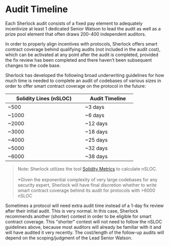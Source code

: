 # Audit Timeline

Each Sherlock audit consists of a fixed pay element to adequately incentivize at least 1 dedicated Senior Watson to lead the audit as well as a prize pool element that often draws 200-400 independent auditors.&#x20;

In order to properly align incentives with protocols, Sherlock offers smart contract coverage behind qualifying audits (not included in the audit cost), which can be activated at any point after the audit is completed, provided the fix review has been completed and there haven’t been subsequent changes to the code base.&#x20;

Sherlock has developed the following broad underwriting guidelines for how much time is needed to complete an audit of codebases of various sizes in order to offer smart contract coverage on the protocol in the future:

<table data-header-hidden><thead><tr><th width="229">Solidity Lines (nSLOC)</th><th width="145">Audit Timeline</th></tr></thead><tbody><tr><td>~500</td><td>~3 days</td></tr><tr><td>~1000</td><td>~6 days</td></tr><tr><td>~2000</td><td>~12 days</td></tr><tr><td>~3000</td><td>~18 days</td></tr><tr><td>~4000</td><td>~25 days</td></tr><tr><td>~5000</td><td>~32 days</td></tr><tr><td>~6000</td><td>~38 days</td></tr></tbody></table>

> Note: Sherlock utilizes the tool [Solidity Metrics](https://github.com/ConsenSys/solidity-metrics) to calculate nSLOC.\
> \
> \*Given the exponential complexity of very large codebases for any security expert, Sherlock will have final discretion whether to write smart contract coverage behind its audit for protocols with >6000 nSLOC

Sometimes a protocol will need extra audit time instead of a 1-day fix review after their initial audit. This is very normal. In this case, Sherlock recommends another (shorter) contest in order to be eligible for smart contract coverage. This "shorter" contest will not need to follow the nSLOC guidelines above, because most auditors will already be familiar with it and will have audited it very recently. The cost/length of the follow-up audits will depend on the scoping/judgment of the Lead Senior Watson.
